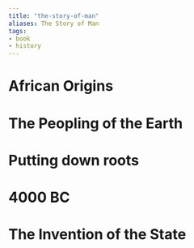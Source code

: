 ```yaml
---
title: "the-story-of-man"
aliases: The Story of Man
tags: 
- book
- history
---
```


# African Origins

# The Peopling of the Earth

# Putting down roots

# 4000 BC

# The Invention of the State


